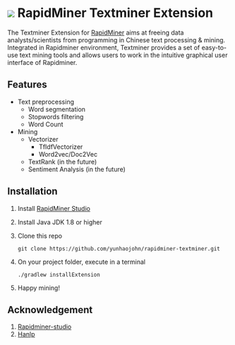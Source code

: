 ![](https://github.com/yunhaojohn/rapidminer-textminer/blob/master/src/main/resources/META-INF/icon.png) RapidMiner Textminer Extension
==============================

The Textminer Extension for [RapidMiner](https://www.rapidminer.com) aims at freeing data analysts/scientists from programming in Chinese text processing & mining. Integrated in Rapidminer environment, Textminer provides a set of easy-to-use text mining tools and allows users to work in the intuitive graphical user interface of Rapidminer.

## Features

* Text preprocessing
  * Word segmentation
  * Stopwords filtering
  * Word Count
* Mining
  * Vectorizer
    * TfIdfVectorizer
    * Word2vec/Doc2Vec
  * TextRank (in the future)
  * Sentiment Analysis (in the future)

## Installation

1. Install [RapidMiner Studio](https://rapidminer.com/get-started/)
2. Install Java JDK 1.8 or higher
3. Clone this repo

   `git clone https://github.com/yunhaojohn/rapidminer-textminer.git`
4. On your project folder, execute in a terminal

   `./gradlew installExtension`
5. Happy mining!

## Acknowledgement

1. [Rapidminer-studio](https://github.com/rapidminer/rapidminer-studio)
2. [Hanlp](https://github.com/hankcs/HanLP)
